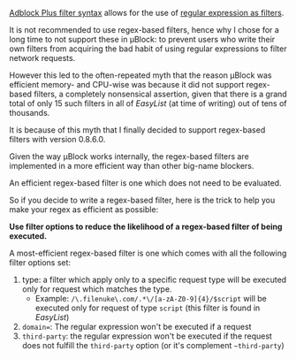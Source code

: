 [Adblock Plus filter syntax](https://adblockplus.org/en/filters) allows for the use of [regular expression as filters](https://adblockplus.org/en/filters#regexps).

It is not recommended to use regex-based filters, hence why I chose for a long time to not support these in µBlock: to prevent users who write their own filters from acquiring the bad habit of using regular expressions to filter network requests.

However this led to the often-repeated myth that the reason µBlock was efficient memory- and CPU-wise was because it did not support regex-based filters, a completely nonsensical assertion, given that there is a grand total of only 15 such filters in all of _EasyList_ (at time of writing) out of tens of thousands.

It is because of this myth that I finally decided to support regex-based filters with version 0.8.6.0.

Given the way µBlock works internally, the regex-based filters are implemented in a more efficient way than other big-name blockers.

An efficient regex-based filter is one which does not need to be evaluated.

So if you decide to write a regex-based filter, here is the trick to help you make your regex as efficient as possible:

**Use filter options to reduce the likelihood of a regex-based filter of being executed.**

A most-efficient regex-based filter is one which comes with all the following filter options set:

1. type: a filter which apply only to a specific request type will be executed only for request which matches the type.
    - Example: `/\.filenuke\.com/.*\/[a-zA-Z0-9]{4}/$script` will be executed only for request of type `script` (this filter is found in _EasyList_)
1. `domain=`: The regular expression won't be executed if a request
1. `third-party`: the regular expression won't be executed if the request does not fulfill the `third-party` option (or it's complement `~third-party`)